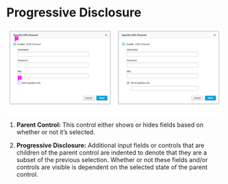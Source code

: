 # Progressive Disclosure

![Image of single level conditional fields](img/conditionalfields_ex1_description.png)

1. **Parent Control:** This control either shows or hides fields based on whether or not it’s selected.

1. **Progressive Disclosure:** Additional input fields or controls that are children of the parent control are indented to denote that they are a subset of the previous selection. Whether or not these fields and/or controls are visible is dependent on the selected state of the parent control.
